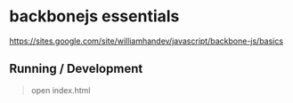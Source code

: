 backbonejs essentials
=====================

https://sites.google.com/site/williamhandev/javascript/backbone-js/basics

## Running / Development

> open index.html

